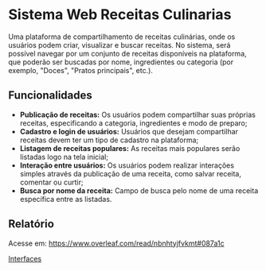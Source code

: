 # Sistema Web Receitas Culinarias
Uma plataforma de compartilhamento de receitas culinárias, onde os usuários podem criar, visualizar e buscar receitas. No sistema, será possível navegar por um conjunto de receitas disponíveis na plataforma, que poderão ser buscadas por nome, ingredientes ou categoria (por exemplo, "Doces", "Pratos principais", etc.).

## Funcionalidades
- **Publicação de receitas:** Os usuários podem compartilhar suas próprias receitas,
especificando a categoria, ingredientes e modo de preparo;
- **Cadastro e login de usuários:** Usuários que desejam compartilhar receitas devem
ter um tipo de cadastro na plataforma;
- **Listagem de receitas populares:** As receitas mais populares serão listadas logo na
tela inicial;
- **Interação entre usuários:** Os usuários podem realizar interações simples através
da publicação de uma receita, como salvar receita, comentar ou curtir;
- **Busca por nome da receita:** Campo de busca pelo nome de uma receita específica
entre as listadas.

## Relatório
Acesse em: <a href="https://www.overleaf.com/read/nbnhtyjfvkmt#087a1c"> https://www.overleaf.com/read/nbnhtyjfvkmt#087a1c</a>

<a href="https://www.figma.com/design/jU02dBOdk5m7zkxZTIDIlp/Prototipo-WEB1?node-id=1-2&p=f&t=SLskKCe1UO9bOULY-0">Interfaces</a>
